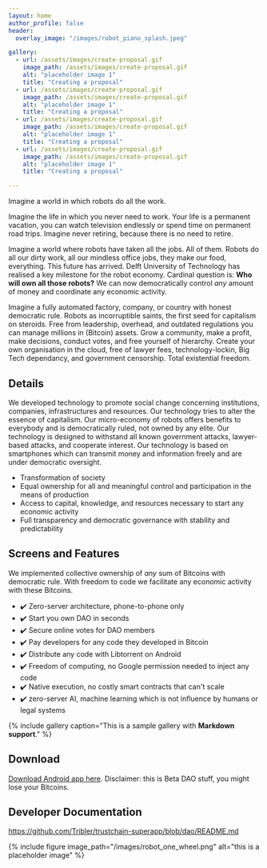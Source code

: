 ```yaml
---
layout: home
author_profile: false
header:
  overlay_image: "/images/robot_piano_splash.jpeg"

gallery:
  - url: /assets/images/create-proposal.gif
    image_path: /assets/images/create-proposal.gif
    alt: "placeholder image 1"
    title: "Creating a proposal"
  - url: /assets/images/create-proposal.gif
    image_path: /assets/images/create-proposal.gif
    alt: "placeholder image 1"
    title: "Creating a proposal"
  - url: /assets/images/create-proposal.gif
    image_path: /assets/images/create-proposal.gif
    alt: "placeholder image 1"
    title: "Creating a proposal"
  - url: /assets/images/create-proposal.gif
    image_path: /assets/images/create-proposal.gif
    alt: "placeholder image 1"
    title: "Creating a proposal"

---
```

Imagine a world in which robots do all the work.

Imagine the life in which you never need to work. Your life is a permanent vacation, you can watch television endlessly or spend time on permanent road trips. Imagine never retiring, because there is no need to retire.

Imagine a world where robots have taken all the jobs. All of them. Robots do all our dirty work, all our mindless office jobs, they make our food, everything. This future has arrived. Delft University of Technology has realised a key milestone for the robot economy. Cardinal question is: **Who will own all those robots?** We can now democratically control _any_ amount of money and coordinate any economic activity.

Imagine a fully automated factory, company, or country with honest democratic rule. Robots as incorruptible saints, the first seed for capitalism on steroids. Free from leadership, overhead, and outdated regulations you can manage millions in (Bitcoin) assets. Grow a community, make a profit, make decisions, conduct votes, and free yourself of hierarchy. Create your own organisation in the cloud, free of lawyer fees, technology-lockin, Big Tech dependancy, and government censorship. Total existential freedom.

## Details
We developed technology to promote social change concerning institutions, companies, infrastructures and resources.
Our technology tries to alter the essence of capitalism. Our micro-economy of robots offers benefits to everybody and is democratically ruled, not owned by any elite.
Our technology is designed to withstand all known government attacks, lawyer-based attacks, and cooperate interest.
Our technology is based on smartphones which can transmit money and information freely and are under democratic oversight. 

- Transformation of society
- Equal ownership for all and meaningful control and participation in the means of production
- Access to capital, knowledge, and resources necessary to start any economic activity
- Full transparency and democratic governance with stability and predictability

## Screens and Features

We implemented collective ownership of _any_ sum of Bitcoins with democratic rule. With freedom to code we facilitate any economic activity with these Bitcoins.
- ✔️ Zero-server architecture, phone-to-phone only
- ✔️ Start you own DAO in seconds
- ✔️ Secure online votes for DAO members
- ✔️ Pay developers for any code they developed in Bitcoin
- ✔️ Distribute any code with Libtorrent on Android
- ✔️ Freedom of computing, no Google permission needed to inject any code
- ✔️ Native execution, no costly smart contracts that can't scale
- ✔️ zero-server AI, machine learning which is not influence by humans or legal systems

{% include gallery caption="This is a sample gallery with **Markdown support**." %}


## Download

[Download Android app here](https://github.com/Tribler/trustchain-superapp/actions?query=branch%3Adao).
Disclaimer: this is Beta DAO stuff, you might lose your Bitcoins.

## Developer Documentation

https://github.com/Tribler/trustchain-superapp/blob/dao/README.md

{% include figure image_path="/images/robot_one_wheel.png" alt="this is a placeholder image" %}

